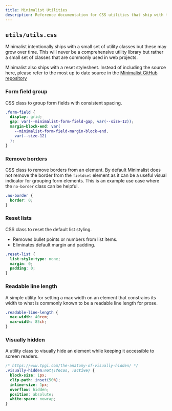 ```yaml
---
title: Minimalist Utilities
description: Reference documentation for CSS utilities that ship with the Minimalist CSS library.
---
```


## `utils/utils.css`

Minimalist intentionally ships with a small set of utility classes but these may grow over time. This will never be a comprehensive utility library but rather a small set of classes that are commonly used in web projects.

Minimalist also ships with a reset stylesheet. Instead of including the source here, please refer to the most up to date source in the [Minimalist GitHub repository](https://github.com/schalkneethling/minimalist/blob/main/src/minimalist/utils/reset.css)

### Form field group

CSS class to group form fields with consistent spacing.

```css
.form-field {
  display: grid;
  gap: var(--minimalist-form-field-gap, var(--size-12));
  margin-block-end: var(
    --minimalist-form-field-margin-block-end,
    var(--size-12)
  );
}
```

### Remove borders

CSS class to remove borders from an element. By default Minimalist does not remove the border from the `fieldset` element as it can be a useful visual indicator for grouping form elements. This is an example use case where the `no-border` class can be helpful.

```css
.no-border {
  border: 0;
}
```

### Reset lists

CSS class to reset the default list styling.

- Removes bullet points or numbers from list items.
- Eliminates default margin and padding.

```css
.reset-list {
  list-style-type: none;
  margin: 0;
  padding: 0;
}
```

### Readable line length

A simple utility for setting a max width on an element that constrains its width to what is commonly known to be a readable line length for prose.

```css
.readable-line-length {
  max-width: 40rem;
  max-width: 85ch;
}
```

### Visually hidden

A utility class to visually hide an element while keeping it accessible to screen readers.

```css
/* https://www.tpgi.com/the-anatomy-of-visually-hidden/ */
.visually-hidden:not(:focus, :active) {
  block-size: 1px;
  clip-path: inset(50%);
  inline-size: 1px;
  overflow: hidden;
  position: absolute;
  white-space: nowrap;
}
```
